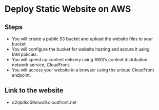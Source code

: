 # Deploy Static Website on AWS

## Steps
  - You will create a public S3 bucket and upload the website files to your bucket.
  - You will configure the bucket for website hosting and secure it using IAM policies.
  - You will speed up content delivery using AWS’s content distribution network service, CloudFront.
  - You will access your website in a browser using the unique CloudFront endpoint.

## Link to the website

- d2qbdkc59olwc9.cloudfront.net
